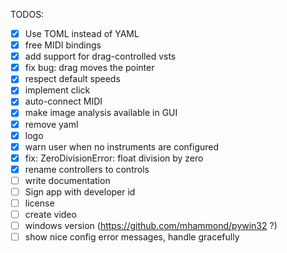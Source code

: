 TODOS:
- [x] Use TOML instead of YAML
- [x] free MIDI bindings
- [x] add support for drag-controlled vsts
- [x] fix bug: drag moves the pointer
- [x] respect default speeds
- [x] implement click
- [x] auto-connect MIDI
- [x] make image analysis available in GUI
- [x] remove yaml
- [x] logo
- [x] warn user when no instruments are configured
- [x] fix: ZeroDivisionError: float division by zero
- [x] rename controllers to controls
- [ ] write documentation
- [ ] Sign app with developer id
- [ ] license
- [ ] create video
- [ ] windows version (https://github.com/mhammond/pywin32 ?)
- [ ] show nice config error messages, handle gracefully
